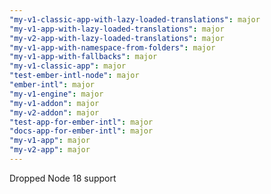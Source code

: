 ```yaml
---
"my-v1-classic-app-with-lazy-loaded-translations": major
"my-v1-app-with-lazy-loaded-translations": major
"my-v2-app-with-lazy-loaded-translations": major
"my-v1-app-with-namespace-from-folders": major
"my-v1-app-with-fallbacks": major
"my-v1-classic-app": major
"test-ember-intl-node": major
"ember-intl": major
"my-v1-engine": major
"my-v1-addon": major
"my-v2-addon": major
"test-app-for-ember-intl": major
"docs-app-for-ember-intl": major
"my-v1-app": major
"my-v2-app": major
---
```


Dropped Node 18 support
